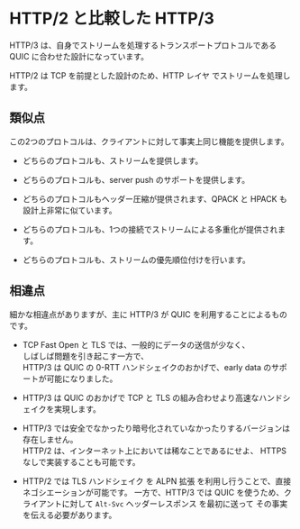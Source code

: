 # HTTP/2 と比較した HTTP/3

HTTP/3 は、自身でストリームを処理するトランスポートプロトコルである QUIC に合わせた設計になっています。

HTTP/2 は TCP を前提とした設計のため、HTTP レイヤ でストリームを処理します。

## 類似点

この2つのプロトコルは、クライアントに対して事実上同じ機能を提供します。

- どちらのプロトコルも、ストリームを提供します。

- どちらのプロトコルも、server push のサポートを提供します。

- どちらのプロトコルもヘッダー圧縮が提供されます、QPACK と HPACK も設計上非常に似ています。

- どちらのプロトコルも、1つの接続でストリームによる多重化が提供されます。

- どちらのプロトコルも、ストリームの優先順位付けを行います。

## 相違点

細かな相違点がありますが、主に HTTP/3 が QUIC を利用することによるものです。

- TCP Fast Open と TLS では、一般的にデータの送信が少なく、  
  しばしば問題を引き起こす一方で、  
  HTTP/3 は QUIC の 0-RTT ハンドシェイクのおかげで、early data のサポートが可能になりました。

- HTTP/3 は QUIC のおかげで TCP と TLS の組み合わせより高速なハンドシェイクを実現します。

- HTTP/3 では安全でなかったり暗号化されていなかったりするバージョンは存在しません。  
  HTTP/2 は、インターネット上においては稀なことであるにせよ、 HTTPS なしで実装することも可能です。

- HTTP/2 では TLS ハンドシェイク を ALPN 拡張 を利用し行うことで、直接ネゴシエーションが可能です。
  一方で、HTTP/3 では QUIC を使うため、クライアントに対して `Alt-Svc` ヘッダーレスポンス を最初に送って
  その事実を伝える必要があります。
